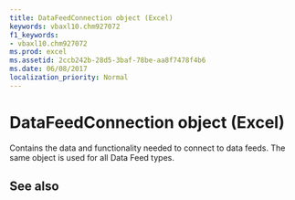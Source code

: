 ```yaml
---
title: DataFeedConnection object (Excel)
keywords: vbaxl10.chm927072
f1_keywords:
- vbaxl10.chm927072
ms.prod: excel
ms.assetid: 2ccb242b-28d5-3baf-78be-aa8f7478f4b6
ms.date: 06/08/2017
localization_priority: Normal
---
```



# DataFeedConnection object (Excel)

Contains the data and functionality needed to connect to data feeds. The same object is used for all Data Feed types.


## See also



